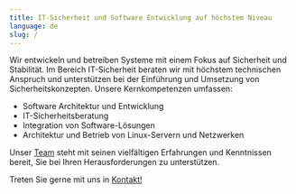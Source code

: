 ```yaml
---
title: IT-Sicherheit und Software Entwicklung auf höchstem Niveau
language: de
slug: /
---
```


Wir entwickeln und betreiben Systeme mit einem Fokus auf Sicherheit und Stabilität. Im Bereich IT-Sicherheit beraten wir mit höchstem technischen Anspruch und unterstützen bei der Einführung und Umsetzung von Sicherheitskonzepten. Unsere Kernkompetenzen umfassen:

* Software Architektur und Entwicklung
* IT-Sicherheitsberatung
* Integration von Software-Lösungen
* Architektur und Betrieb von Linux-Servern und Netzwerken 

Unser [Team](/team/) steht mit seinen vielfältigen Erfahrungen und Kenntnissen bereit, Sie bei Ihren Herausforderungen zu unterstützen.

Treten Sie gerne mit uns in [Kontakt!](mailto:contact@port-zero.com)

